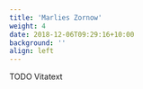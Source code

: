 ```yaml
---
title: 'Marlies Zornow'
weight: 4
date: 2018-12-06T09:29:16+10:00
background: ''
align: left
---
```


TODO Vitatext
